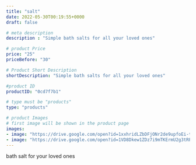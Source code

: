 ```yaml
---
title: "salt"
date: 2022-05-30T00:19:55+0000
draft: false

# meta description
description : "Simple bath salts for all your loved ones"

# product Price
price: "25"
priceBefore: "30"

# Product Short Description
shortDescription: "Simple bath salts for all your loved ones"

#product ID
productID: "0cd7f7b1"

# type must be "products"
type: "products"

# product Images
# first image will be shown in the product page
images:
- image: "https://drive.google.com/open?id=1xxhridLZbDFjONr2de9upfoEi-t-sSyn"
- image: "https://drive.google.com/open?id=1VD8Dkew1ZDz7i9mTKErmU2g3tRP9sTFI"
---
```


bath salt for your loved ones
